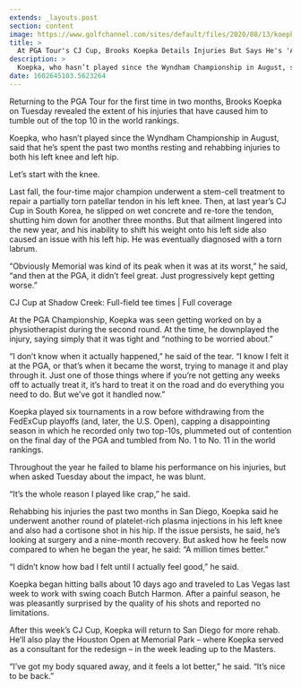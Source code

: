 ```yaml
--- 
extends: _layouts.post 
section: content 
image: https://www.golfchannel.com/sites/default/files/2020/08/13/koepka_1920_wyndham20_d1_stare.jpg 
title: > 
  At PGA Tour's CJ Cup, Brooks Koepka Details Injuries But Says He's 'A Million Times' Better 
description: > 
  Koepka, who hasn’t played since the Wyndham Championship in August, said that he’s spent the past two months resting and rehabbing injuries to both his left knee and left hip.Last fall, the four-time major champion underwent a stem-cell treatment to repair a partially torn patellar tendon in his left knee.Then, at last year’s CJ Cup in South Korea, he slipped on wet concrete and re-tore the tendon, shutting him down for another three months.Just progressively kept getting worse.”CJ Cup at Shadow Creek: Full-field tee times | Full coverageAt the PGA Championship, Koepka was seen getting worked on by a physiotherapist during the second round.After this week’s CJ Cup, Koepka will return to San Diego for more rehab. 
date: 1602645103.5623264 
--- 
```

Returning to the PGA Tour for the first time in two months, Brooks Koepka on Tuesday revealed the extent of his injuries that have caused him to tumble out of the top 10 in the world rankings.

Koepka, who hasn’t played since the Wyndham Championship in August, said that he’s spent the past two months resting and rehabbing injuries to both his left knee and left hip.

Let’s start with the knee.

Last fall, the four-time major champion underwent a stem-cell treatment to repair a partially torn patellar tendon in his left knee. Then, at last year’s CJ Cup in South Korea, he slipped on wet concrete and re-tore the tendon, shutting him down for another three months. But that ailment lingered into the new year, and his inability to shift his weight onto his left side also caused an issue with his left hip. He was eventually diagnosed with a torn labrum.

“Obviously Memorial was kind of its peak when it was at its worst,” he said, “and then at the PGA, it didn’t feel great. Just progressively kept getting worse.”

CJ Cup at Shadow Creek: Full-field tee times | Full coverage

At the PGA Championship, Koepka was seen getting worked on by a physiotherapist during the second round. At the time, he downplayed the injury, saying simply that it was tight and “nothing to be worried about.”

“I don’t know when it actually happened,” he said of the tear. “I know I felt it at the PGA, or that’s when it became the worst, trying to manage it and play through it. Just one of those things where if you’re not getting any weeks off to actually treat it, it’s hard to treat it on the road and do everything you need to do. But we’ve got it handled now.”

Koepka played six tournaments in a row before withdrawing from the FedExCup playoffs (and, later, the U.S. Open), capping a disappointing season in which he recorded only two top-10s, plummeted out of contention on the final day of the PGA and tumbled from No. 1 to No. 11 in the world rankings.

Throughout the year he failed to blame his performance on his injuries, but when asked Tuesday about the impact, he was blunt.

“It’s the whole reason I played like crap,” he said.

Rehabbing his injuries the past two months in San Diego, Koepka said he underwent another round of platelet-rich plasma injections in his left knee and also had a cortisone shot in his hip. If the issue persists, he said, he’s looking at surgery and a nine-month recovery. But asked how he feels now compared to when he began the year, he said: “A million times better.”

“I didn’t know how bad I felt until I actually feel good,” he said.

Koepka began hitting balls about 10 days ago and traveled to Las Vegas last week to work with swing coach Butch Harmon. After a painful season, he was pleasantly surprised by the quality of his shots and reported no limitations.

After this week’s CJ Cup, Koepka will return to San Diego for more rehab. He’ll also play the Houston Open at Memorial Park – where Koepka served as a consultant for the redesign – in the week leading up to the Masters.

“I’ve got my body squared away, and it feels a lot better,” he said. “It’s nice to be back.”